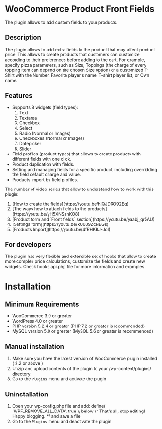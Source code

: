 WooCommerce Product Front Fields
================================

The plugin allows to add custom fields to your products.

Description
-----------

The plugin allows to add extra fields to the product that may affect product price. This allows to create products that customers can customize according to their preferences before adding to the cart. For example, specify pizza parameters, such as Size, Toppings (the charge of every topping item can depend on the chosen Size option) or a customized T-Shirt with the Number, Favorite player's name, T-shirt player list, or Own name.

Features
--------
* Supports 8 widgets (field types):
    <ol>
    <li>Text</li>
    <li>Textarea</li>
    <li>Checkbox</li>
    <li>Select</li>
    <li>Radio (Normal or Images)</li>
    <li>Checkboxes (Normal or Images)</li>
    <li>Datepicker</li>
    <li>Slider</li>
    </ol>
* Field profiles (product types) that allows to create products with different fields with one click.
* Product duplication with fields.
* Setting and managing fields for a specific product, including overridding the field default charge and value.
* Products Import by field profiles.

The number of video series that allow to understand how to work with this plugin:

<ol>
    <li>[How to create the fields](https://youtu.be/hiQJDRO92Eg)</li>
    <li>[The ways how to attach fields to the products](https://youtu.be/yH5XNSanKO8)</li>
    <li>[Product form and `Front fields` section](https://youtu.be/yaabj_qr5AU)</li>
    <li>[Settings form](https://youtu.be/kO0J9ZcNEGs)</li>
    <li>[Products Import](https://youtu.be/4fRHKBJ-JoI)</li>
</ol>

For developers
--------------

The plugin has very flexible and extensible set of hooks that allow to create more complex price calculations, customize the fields and create new widgets. Check hooks.api.php file for more information and examples.


Installation
============
Minimum Requirements
--------------------
* WooCommerce 3.0 or greater
* WordPress 4.0 or greater
* PHP version 5.2.4 or greater (PHP 7.2 or greater is recommended)
* MySQL version 5.0 or greater (MySQL 5.6 or greater is recommended)

Manual installation
-------------------
1. Make sure you have the latest version of WooCommerce plugin installed ( 2.2 or above )
2. Unzip and upload contents of the plugin to your /wp-content/plugins/ directory
3. Go to the `Plugins` menu and activate the plugin

Uninstallation
--------------
1. Open your wp-config.php file and add:
define( 'WPF_REMOVE_ALL_DATA', true );
below 
/* That's all, stop editing! Happy blogging. */ 
and save a file.
2. Go to the `Plugins` menu and deactivate the plugin